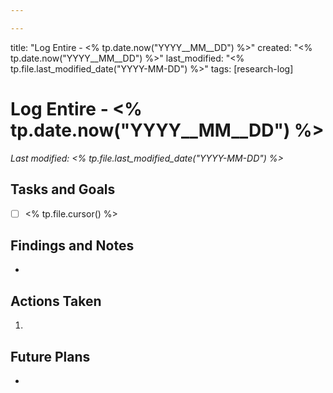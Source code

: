 ```yaml
---

---
```



title: "Log Entire - <% tp.date.now("YYYY__MM__DD") %>"
created: "<% tp.date.now("YYYY__MM__DD") %>"
last_modified: "<% tp.file.last_modified_date("YYYY-MM-DD") %>"
tags: [research-log]



# Log Entire - <% tp.date.now("YYYY__MM__DD") %>  
_Last modified: <% tp.file.last_modified_date("YYYY-MM-DD") %>_

## Tasks and Goals
- [ ] <% tp.file.cursor() %>

## Findings and Notes
- 

## Actions Taken
1. 

## Future Plans
- 
